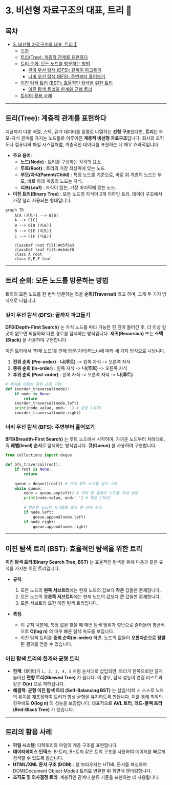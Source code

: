 # 3. 비선형 자료구조의 대표, 트리 🌳

## 목차
- [3. 비선형 자료구조의 대표, 트리 🌳](#3-비선형-자료구조의-대표-트리-)
  - [목차](#목차)
  - [트리(Tree): 계층적 관계를 표현하다](#트리tree-계층적-관계를-표현하다)
  - [트리 순회: 모든 노드를 방문하는 방법](#트리-순회-모든-노드를-방문하는-방법)
    - [깊이 우선 탐색 (DFS): 끝까지 파고들기](#깊이-우선-탐색-dfs-끝까지-파고들기)
    - [너비 우선 탐색 (BFS): 주변부터 훑어보기](#너비-우선-탐색-bfs-주변부터-훑어보기)
  - [이진 탐색 트리 (BST): 효율적인 탐색을 위한 트리](#이진-탐색-트리-bst-효율적인-탐색을-위한-트리)
    - [이진 탐색 트리의 한계와 균형 트리](#이진-탐색-트리의-한계와-균형-트리)
  - [트리의 활용 사례](#트리의-활용-사례)

---

## 트리(Tree): 계층적 관계를 표현하다

지금까지 다룬 배열, 스택, 큐가 데이터를 일렬로 나열하는 **선형 구조**였다면, **트리**는 부모-자식 관계를 가지는 노드들로 이루어진 **계층적 비선형 자료구조**입니다. 회사의 조직도나 컴퓨터의 파일 시스템처럼, 계층적인 데이터를 표현하는 데 매우 효과적입니다.

- **주요 용어**:
    - **노드(Node)** : 트리를 구성하는 각각의 요소.
    - **루트(Root)** : 트리의 가장 최상위에 있는 노드.
    - **부모/자식(Parent/Child)** : 특정 노드를 기준으로, 바로 위 계층의 노드는 부모, 바로 아래 계층의 노드는 자식.
    - **리프(Leaf)** : 자식이 없는, 가장 마지막에 있는 노드.
- **이진 트리(Binary Tree)** : 모든 노드의 자식이 2개 이하인 트리. 데이터 구조에서 가장 널리 사용되는 형태입니다.

```mermaid
graph TD
    A[A (루트)] --> B[B]
    A --> C[C]
    B --> D[D (리프)]
    B --> E[E (리프)]
    C --> F[F (리프)]
    
    classDef root fill:#d5f5e3
    classDef leaf fill:#ebdef0
    class A root
    class D,E,F leaf
```

---

## 트리 순회: 모든 노드를 방문하는 방법

트리의 모든 노드를 한 번씩 방문하는 것을 **순회(Traversal)** 라고 하며, 크게 두 가지 방식으로 나뉩니다.

### 깊이 우선 탐색 (DFS): 끝까지 파고들기

**DFS(Depth-First Search)** 는 자식 노드를 따라 가능한 한 깊이 들어간 후, 더 이상 갈 곳이 없으면 되돌아와 다른 경로를 탐색하는 방식입니다. **재귀(Recursion)**  또는 **스택(Stack)** 을 사용하여 구현합니다.

이진 트리에서 '현재 노드'를 언제 방문(처리)하느냐에 따라 세 가지 방식으로 나뉩니다.

1.  **전위 순회 (Pre-order)** : **나(루트)**  -> 왼쪽 자식 -> 오른쪽 자식
2.  **중위 순회 (In-order)** : 왼쪽 자식 -> **나(루트)**  -> 오른쪽 자식
3.  **후위 순회 (Post-order)** : 왼쪽 자식 -> 오른쪽 자식 -> **나(루트)** 

```python
# 재귀를 이용한 중위 순회 구현
def inorder_traversal(node):
    if node is None:
        return
    inorder_traversal(node.left)
    print(node.value, end=' ') # 방문 (처리)
    inorder_traversal(node.right)
```

### 너비 우선 탐색 (BFS): 주변부터 훑어보기

**BFS(Breadth-First Search)** 는 루트 노드에서 시작하여, 가까운 노드부터 차례대로, 즉 **레벨(level) 순서**로 탐색하는 방식입니다. **큐(Queue)** 를 사용하여 구현합니다.

```python
from collections import deque

def bfs_traversal(root):
    if root is None:
        return
    
    queue = deque([root]) # 큐에 루트 노드를 넣고 시작
    while queue:
        node = queue.popleft() # 큐의 맨 앞에서 노드를 꺼내 방문
        print(node.value, end=' ') # 방문 (처리)
        
        # 방문한 노드의 자식들을 큐의 맨 뒤에 추가
        if node.left:
            queue.append(node.left)
        if node.right:
            queue.append(node.right)
```

---

## 이진 탐색 트리 (BST): 효율적인 탐색을 위한 트리

**이진 탐색 트리(Binary Search Tree, BST)** 는 효율적인 탐색을 위해 다음과 같은 규칙을 가지는 이진 트리입니다.

- **규칙**:
    1.  모든 노드의 **왼쪽 서브트리**에는 현재 노드의 값보다 **작은** 값들만 존재합니다.
    2.  모든 노드의 **오른쪽 서브트리**에는 현재 노드의 값보다 **큰** 값들만 존재합니다.
    3.  모든 서브트리 또한 이진 탐색 트리입니다.

- **특징**:
    - 이 규칙 덕분에, 특정 값을 찾을 때 매번 탐색 범위가 절반으로 줄어들어 평균적으로 **O(log n)** 의 매우 빠른 탐색 속도를 보입니다.
    - 이진 탐색 트리를 **중위 순회(in-order)** 하면, 노드의 값들이 **오름차순으로 정렬**된 결과를 얻을 수 있습니다.

### 이진 탐색 트리의 한계와 균형 트리

- **한계**: 데이터가 `1, 2, 3, 4, 5` 처럼 순서대로 삽입되면, 트리가 한쪽으로만 길게 늘어선 **편향 트리(Skewed Tree)** 가 됩니다. 이 경우, 탐색 성능이 연결 리스트와 같은 **O(n)** 으로 저하됩니다.
- **해결책**: **균형 이진 탐색 트리 (Self-Balancing BST)** 는 삽입/삭제 시 스스로 노드의 위치를 재조정하여 트리가 항상 균형을 유지하도록 만듭니다. 이를 통해 최악의 경우에도 **O(log n)** 의 성능을 보장합니다. 대표적으로 **AVL 트리**, **레드-블랙 트리(Red-Black Tree)** 가 있습니다.

---

## 트리의 활용 사례

- **파일 시스템**: 디렉토리와 파일의 계층 구조를 표현합니다.
- **데이터베이스 인덱스**: B-트리, B+트리 같은 트리 구조를 사용하여 데이터를 빠르게 검색할 수 있도록 돕습니다.
- **HTML/XML 문서 구조 (DOM)** : 웹 브라우저는 HTML 문서를 파싱하여 DOM(Document Object Model) 트리로 변환한 뒤 화면에 렌더링합니다.
- **조직도 및 의사결정 트리**: 계층적인 관계나 분류 기준을 표현하는 데 사용됩니다.